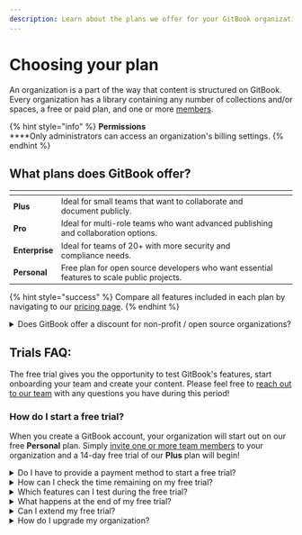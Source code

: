 ```yaml
---
description: Learn about the plans we offer for your GitBook organizations.
---
```


# Choosing your plan

An organization is a part of the way that content is structured on GitBook. Every organization has a library containing any number of collections and/or spaces, a free or paid plan, and one or more [members](../member-management/).

{% hint style="info" %}
**Permissions**\
****Only administrators can access an organization's billing settings.
{% endhint %}

## What plans does GitBook offer?

<table data-card-size="large" data-view="cards"><thead><tr><th></th><th></th><th></th><th data-hidden data-card-cover data-type="files"></th></tr></thead><tbody><tr><td><strong>Plus</strong></td><td>Ideal for small teams that want to collaborate and document publicly.</td><td></td><td></td></tr><tr><td><strong>Pro</strong></td><td>Ideal for multi-role teams who want advanced publishing and collaboration options.</td><td></td><td></td></tr><tr><td><strong>Enterprise</strong></td><td>Ideal for teams of 20+ with more security and compliance needs.</td><td></td><td></td></tr><tr><td><strong>Personal</strong> </td><td>Free plan for open source developers who want essential features to scale public projects.</td><td></td><td></td></tr></tbody></table>

{% hint style="success" %}
Compare all features included in each plan by navigating to our [pricing page](https://www.gitbook.com/pricing#pricingTable).&#x20;
{% endhint %}

<details>

<summary>Does GitBook offer a discount for non-profit / open source organizations?</summary>

We don't offer a discount, but we _do_ offer two options:

1. Our free **Personal** plan should suit many non-profit / open source organizations.
2. For any organizations who need to collaborate on their docs with others _and_ who meet [our criteria](apply-for-the-non-profit-open-source-plan.md), we offer a **Community** plan. [Click here for more information](apply-for-the-non-profit-open-source-plan.md).

</details>

## Trials FAQ:

The free trial gives you the opportunity to test GitBook's features, start onboarding your team and create your content. Please feel free to [reach out to our team](../../faq/support.md) with any questions you have during this period!

### How do I start a free trial?

When you create a GitBook account, your organization will start out on our free **Personal** plan. Simply [invite one or more team members](../member-management/) to your organization and a 14-day free trial of our **Plus** plan will begin!

<details>

<summary>Do I have to provide a payment method to start a free trial?</summary>

No! We do not ask for any payment information during your free trial. If you decide to upgrade after your trial, we will ask for a payment method at that point.

</details>

<details>

<summary>How can I check the time remaining on my free trial?</summary>

Click on the settings ![](../../.gitbook/assets/settings.png) icon, which is located at the bottom of the sidebar, then click on **\[organization name] settings**. This will take you to the general tab of that organization's settings page. From there, click on the **plans** tab. You will see a banner on the plans page that tells you how many days remain on your free trial.

</details>

<details>

<summary>Which features can I test during the free trial?</summary>

You can test all of the features of the **Plus** plan. Please take a look at [our pricing page](https://www.gitbook.com/pricing) to compare all of the features of our plans.

</details>

<details>

<summary>What happens at the end of my free trial?</summary>

After the trial, the Plus plan will be cancelled and the organization will be downgraded to our free Personal plan. This means that all Plus features will be disabled, as will any additional users that you have invited to the organization. An upgrade will be required if you would like to restore those additional features or users.

</details>

<details>

<summary>Can I extend my free trial?</summary>

If you have a **large organization** and you are interested in the **Pro** or **Enterprise** plan, we'd love to offer you some more time to onboard your team! 😊 Please get in touch via [sales@gitbook.com](mailto:sales@gitbook.com) and we'll go through some requirements.

</details>

<details>

<summary>How do I upgrade my organization?</summary>

You can upgrade at any time during your free trial, or after the trial ends. To do this, click on the settings <img src="../../.gitbook/assets/settings.png" alt="" data-size="line"> icon, which is located at the bottom of the sidebar, then click on **\[organization name] settings**. This will take you to the general tab of that organization's settings page. From there, click on the **plans** tab. At the top, use the **toggle** to view either yearly or monthly pricing, click the **upgrade** button under your chosen plan, and follow the prompts to complete the upgrade.

</details>
